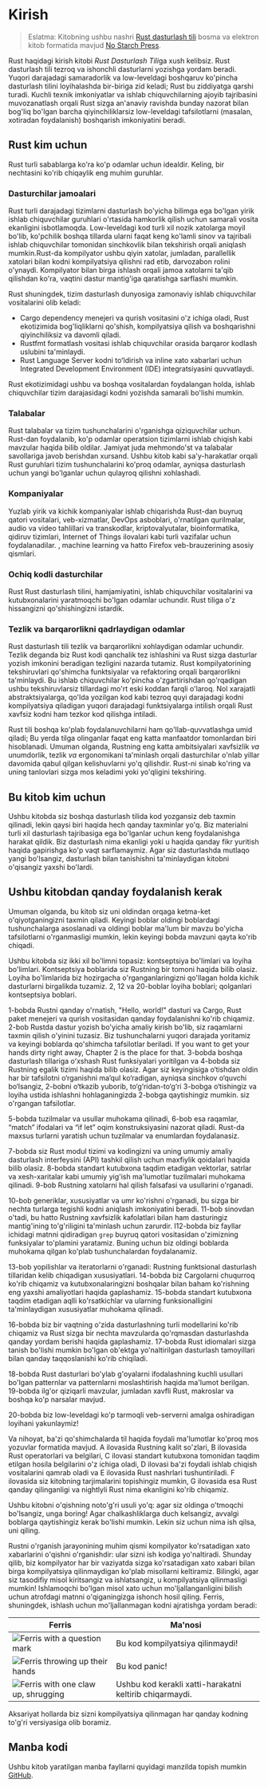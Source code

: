 # Kirish

> Eslatma: Kitobning ushbu nashri [ Rust dasturlash 
> tili][nsprust] bosma va elektron kitob formatida mavjud [No Starch
> Press][nsp].

[nsprust]: https://nostarch.com/rust
[nsp]: https://nostarch.com/

Rust haqidagi kirish kitobi *Rust Dasturlash Tili*ga xush kelibsiz. 
Rust dasturlash tili tezroq va ishonchli dasturlarni yozishga yordam beradi.
Yuqori darajadagi samaradorlik va low-leveldagi boshqaruv ko'pincha dasturlash tilini loyihalashda bir-biriga zid keladi; Rust bu ziddiyatga qarshi turadi. Kuchli texnik imkoniyatlar va ishlab chiquvchilarning ajoyib tajribasini muvozanatlash orqali Rust sizga an'anaviy ravishda bunday nazorat bilan bog'liq bo'lgan barcha qiyinchiliklarsiz low-leveldagi tafsilotlarni (masalan, xotiradan foydalanish) boshqarish imkoniyatini beradi.

## Rust kim uchun

Rust turli sabablarga ko'ra ko'p odamlar uchun idealdir. Keling, bir nechtasini ko'rib chiqaylik
eng muhim guruhlar.

### Dasturchilar jamoalari

Rust turli darajadagi tizimlarni dasturlash bo'yicha bilimga ega bo'lgan yirik ishlab chiquvchilar guruhlari o'rtasida hamkorlik qilish uchun samarali vosita ekanligini isbotlamoqda. Low-leveldagi kod turli xil nozik xatolarga moyil bo'lib, ko'pchilik boshqa tillarda ularni faqat keng ko'lamli sinov va tajribali ishlab chiquvchilar tomonidan sinchkovlik bilan tekshirish orqali aniqlash mumkin.Rust-da kompilyator ushbu qiyin xatolar, jumladan, parallellik xatolari bilan kodni kompilyatsiya qilishni rad etib, darvozabon rolini o'ynaydi. Kompilyator bilan birga ishlash orqali jamoa xatolarni ta'qib qilishdan ko'ra, vaqtini dastur mantig'iga qaratishga sarflashi mumkin.

Rust shuningdek, tizim dasturlash dunyosiga zamonaviy ishlab chiquvchilar vositalarini olib keladi:

* Cargo  dependency menejeri va qurish vositasini o'z ichiga oladi, Rust ekotizimida bog'liqliklarni qo'shish, kompilyatsiya qilish va boshqarishni qiyinchiliksiz va davomli qiladi.
* Rustfmt formatlash vositasi ishlab chiquvchilar orasida barqaror kodlash uslubini ta'minlaydi.
* Rust Language Server kodni toʻldirish va inline xato xabarlari uchun Integrated Development Environment (IDE) integratsiyasini quvvatlaydi.

Rust ekotizimidagi ushbu va boshqa vositalardan foydalangan holda, ishlab chiquvchilar tizim darajasidagi kodni yozishda samarali bo'lishi mumkin.

### Talabalar

Rust talabalar va tizim tushunchalarini o'rganishga qiziquvchilar uchun. Rust-dan foydalanib, ko'p odamlar operatsion tizimlarni ishlab chiqish kabi mavzular haqida bilib oldilar. Jamiyat juda mehmondo'st va talabalar savollariga javob berishdan xursand. Ushbu kitob kabi sa'y-harakatlar orqali Rust guruhlari tizim tushunchalarini ko'proq odamlar, ayniqsa dasturlash uchun yangi bo'lganlar uchun qulayroq qilishni xohlashadi.

### Kompaniyalar

Yuzlab yirik va kichik kompaniyalar ishlab chiqarishda Rust-dan buyruq qatori vositalari, veb-xizmatlar, DevOps asboblari, o'rnatilgan qurilmalar, audio va video tahlillari va transkodlar, kriptovalyutalar, bioinformatika, qidiruv tizimlari, Internet of Things ilovalari kabi turli vazifalar uchun foydalanadilar. , machine learning va hatto Firefox veb-brauzerining asosiy qismlari.

### Ochiq kodli dasturchilar

Rust Rust dasturlash tilini, hamjamiyatini, ishlab chiquvchilar vositalarini va kutubxonalarini yaratmoqchi bo'lgan odamlar uchundir. Rust tiliga o'z hissangizni qo'shishingizni istardik.

### Tezlik va barqarorlikni qadrlaydigan odamlar

Rust dasturlash tili tezlik va barqarorlikni xohlaydigan odamlar uchundir. Tezlik deganda biz Rust kodi qanchalik tez ishlashini va Rust sizga dasturlar yozish imkonini beradigan tezligini nazarda tutamiz. Rust kompilyatorining tekshiruvlari qo'shimcha funktsiyalar va refaktoring orqali barqarorlikni ta'minlaydi. Bu ishlab chiquvchilar ko'pincha o'zgartirishdan qo'rqadigan ushbu tekshiruvlarsiz tillardagi mo'rt eski koddan farqli o'laroq. Nol xarajatli abstraktsiyalarga, qo'lda yozilgan kod kabi tezroq quyi darajadagi kodni kompilyatsiya qiladigan yuqori darajadagi funktsiyalarga intilish orqali Rust xavfsiz kodni ham tezkor kod qilishga intiladi.

Rust tili boshqa ko'plab foydalanuvchilarni ham qo'llab-quvvatlashga umid qiladi; Bu yerda tilga olinganlar faqat eng katta manfaatdor tomonlardan biri hisoblanadi. Umuman olganda, Rustning eng katta ambitsiyalari xavfsizlik *va* unumdorlik, tezlik *va* ergonomikani ta'minlash orqali dasturchilar o'nlab yillar davomida qabul qilgan kelishuvlarni yo'q qilishdir. Rust-ni sinab ko'ring va uning tanlovlari sizga mos keladimi yoki yo'qligini tekshiring.

## Bu kitob kim uchun

Ushbu kitobda siz boshqa dasturlash tilida kod yozgansiz deb taxmin qilinadi, lekin qaysi biri haqida hech qanday taxminlar yo'q. Biz materialni turli xil dasturlash tajribasiga ega bo'lganlar uchun keng foydalanishga harakat qildik. Biz dasturlash nima ekanligi yoki u haqida qanday fikr yuritish haqida gapirishga ko'p vaqt sarflamaymiz. Agar siz dasturlashda mutlaqo yangi bo'lsangiz, dasturlash bilan tanishishni ta'minlaydigan kitobni o'qisangiz yaxshi bo'lardi.

## Ushbu kitobdan qanday foydalanish kerak

Umuman olganda, bu kitob siz uni oldindan orqaga ketma-ket o'qiyotganingizni taxmin qiladi. Keyingi boblar oldingi boblardagi tushunchalarga asoslanadi va oldingi boblar ma'lum bir mavzu bo'yicha tafsilotlarni o'rganmasligi mumkin, lekin keyingi bobda mavzuni qayta ko'rib chiqadi.

Ushbu kitobda siz ikki xil bo'limni topasiz: kontseptsiya bo'limlari va loyiha bo'limlari. Kontseptsiya boblarida siz Rustning bir tomoni haqida bilib olasiz. Loyiha bo'limlarida biz hozirgacha o'rganganlaringizni qo'llagan holda kichik dasturlarni birgalikda tuzamiz. 2, 12 va 20-boblar loyiha boblari; qolganlari kontseptsiya boblari.

1-bobda Rustni qanday o'rnatish, "Hello, world!" dasturi va Cargo, Rust paket menejeri va qurish vositasidan qanday foydalanishni ko'rib chiqamiz. 2-bob Rustda dastur yozish bo'yicha amaliy kirish bo'lib, siz raqamlarni taxmin qilish o'yinini tuzasiz. Biz tushunchalarni yuqori darajada yoritamiz va keyingi boblarda qo'shimcha tafsilotlar beriladi. If you want to get your hands dirty
right away, Chapter 2 is the place for that. 3-bobda boshqa dasturlash tillariga oʻxshash Rust funksiyalari yoritilgan va 4-bobda siz Rustning egalik tizimi haqida bilib olasiz. Agar siz keyingisiga o‘tishdan oldin har bir tafsilotni o‘rganishni ma’qul ko‘radigan, ayniqsa sinchkov o‘quvchi bo‘lsangiz, 2-bobni o‘tkazib yuborib, to‘g‘ridan-to‘g‘ri 3-bobga o‘tishingiz va loyiha ustida ishlashni hohlaganingizda 2-bobga qaytishingiz mumkin. siz o'rgangan tafsilotlar.

5-bobda tuzilmalar va usullar muhokama qilinadi, 6-bob esa raqamlar, “match” ifodalari va “if let” oqim konstruksiyasini nazorat qiladi. Rust-da maxsus turlarni yaratish uchun tuzilmalar va enumlardan foydalanasiz.

7-bobda siz Rust modul tizimi va kodingizni va uning umumiy amaliy dasturlash interfeysini (API) tashkil qilish uchun maxfiylik qoidalari haqida bilib olasiz. 8-bobda standart kutubxona taqdim etadigan vektorlar, satrlar va xesh-xaritalar kabi umumiy yig'ish ma'lumotlar tuzilmalari muhokama qilinadi. 9-bob Rustning xatolarni hal qilish falsafasi va usullarini o'rganadi.

10-bob generiklar, xususiyatlar va umr ko'rishni o'rganadi, bu sizga bir nechta turlarga tegishli kodni aniqlash imkoniyatini beradi. 11-bob sinovdan o'tadi, bu hatto Rustning xavfsizlik kafolatlari bilan ham dasturingiz mantig'ining to'g'riligini ta'minlash uchun zarurdir. I12-bobda biz fayllar ichidagi matnni qidiradigan `grep` buyruq qatori vositasidan o'zimizning funksiyalar to'plamini yaratamiz. Buning uchun biz oldingi boblarda muhokama qilgan ko'plab tushunchalardan foydalanamiz.

13-bob yopilishlar va iteratorlarni o'rganadi: Rustning funktsional dasturlash tillaridan kelib chiqadigan xususiyatlari. 14-bobda biz Cargolarni chuqurroq ko'rib chiqamiz va kutubxonalaringizni boshqalar bilan baham ko'rishning eng yaxshi amaliyotlari haqida gaplashamiz.
15-bobda standart kutubxona taqdim etadigan aqlli ko'rsatkichlar va ularning funksionalligini ta'minlaydigan xususiyatlar muhokama qilinadi.

16-bobda biz bir vaqtning o'zida dasturlashning turli modellarini ko'rib chiqamiz va Rust sizga bir nechta mavzularda qo'rqmasdan dasturlashda qanday yordam berishi haqida gaplashamiz.
17-bobda Rust idiomalari sizga tanish bo'lishi mumkin bo'lgan ob'ektga yo'naltirilgan dasturlash tamoyillari bilan qanday taqqoslanishi ko'rib chiqiladi.

18-bobda Rust dasturlari bo'ylab g'oyalarni ifodalashning kuchli usullari bo'lgan patternlar va patternlarni moslashtirish haqida ma'lumot berilgan. 19-bobda ilg'or qiziqarli mavzular, jumladan xavfli Rust, makroslar va boshqa ko'p narsalar mavjud.

20-bobda biz low-leveldagi ko'p tarmoqli veb-serverni amalga oshiradigan loyihani yakunlaymiz!

Va nihoyat, ba'zi qo'shimchalarda til haqida foydali ma'lumotlar ko'proq mos yozuvlar formatida mavjud. A ilovasida Rustning kalit so'zlari, B ilovasida Rust operatorlari va belgilari, C ilovasi standart kutubxona tomonidan taqdim etilgan hosila belgilarini o'z ichiga oladi, D ilovasi ba'zi foydali ishlab chiqish vositalarini qamrab oladi va E ilovasida Rust nashrlari tushuntiriladi. F ilovasida siz kitobning tarjimalarini topishingiz mumkin, G ilovasida esa Rust qanday qilinganligi va  nightlyli Rust nima ekanligini ko'rib chiqamiz.

Ushbu kitobni o'qishning noto'g'ri usuli yo'q: agar siz oldinga o'tmoqchi bo'lsangiz, unga boring! Agar chalkashliklarga duch kelsangiz, avvalgi boblarga qaytishingiz kerak bo'lishi mumkin. Lekin siz uchun nima ish qilsa, uni qiling.

<span id="ferris"></span>

Rustni o'rganish jarayonining muhim qismi kompilyator ko'rsatadigan xato xabarlarini o'qishni o'rganishdir: ular sizni ish kodiga yo'naltiradi.
Shunday qilib, biz kompilyator har bir vaziyatda sizga ko'rsatadigan xato xabari bilan birga kompilyatsiya qilinmaydigan ko'plab misollarni keltiramiz. Bilingki, agar siz tasodifiy misol kiritsangiz va ishlatsangiz, u kompilyatsiya qilinmasligi mumkin! Ishlamoqchi bo'lgan misol xato uchun mo'ljallanganligini bilish uchun atrofdagi matnni o'qiganingizga ishonch hosil qiling. Ferris, shuningdek, ishlash uchun mo'ljallanmagan kodni ajratishga yordam beradi:

| Ferris                                                                                                           | Ma'nosi                                         |
|------------------------------------------------------------------------------------------------------------------|--------------------------------------------------|
| <img src="img/ferris/does_not_compile.svg" class="ferris-explain" alt="Ferris with a question mark"/>            | Bu kod kompilyatsiya qilinmaydi!                      |
| <img src="img/ferris/panics.svg" class="ferris-explain" alt="Ferris throwing up their hands"/>                   | Bu kod panic!                                |
| <img src="img/ferris/not_desired_behavior.svg" class="ferris-explain" alt="Ferris with one claw up, shrugging"/> | Ushbu kod kerakli xatti-harakatni keltirib chiqarmaydi. |

Aksariyat hollarda biz sizni kompilyatsiya qilinmagan har qanday kodning to'g'ri versiyasiga olib boramiz.

## Manba kodi

Ushbu kitob yaratilgan manba fayllarni quyidagi manzilda topish mumkin
[GitHub][book].

[book]: https://github.com/rust-lang/book/tree/main/src
